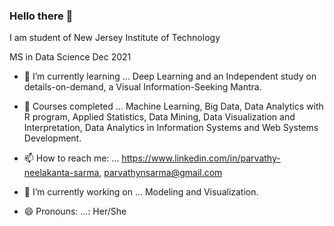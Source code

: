 ### Hello there 👋

I am student of New Jersey Institute of Technology

MS in Data Science               Dec 2021

- 🌱 I’m currently learning ... Deep Learning and an Independent study on details-on-demand, a Visual Information-Seeking Mantra. 

- 🌱  Courses completed     ... Machine Learning, Big Data, Data Analytics with R program, Applied Statistics, Data Mining, Data Visualization and Interpretation, Data Analytics in Information Systems and Web Systems Development.


- 📫 How to reach me: ...        https://www.linkedin.com/in/parvathy-neelakanta-sarma, 
                                  parvathynsarma@gmail.com

- 🔭 I’m currently working on ... Modeling and Visualization.

- 😄 Pronouns: ...: Her/She


